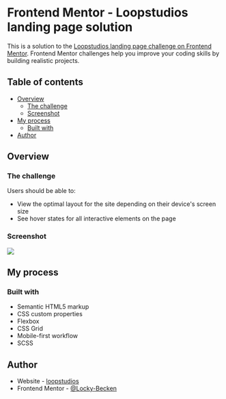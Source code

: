 # Frontend Mentor - Loopstudios landing page solution

This is a solution to the [Loopstudios landing page challenge on Frontend Mentor](https://www.frontendmentor.io/challenges/loopstudios-landing-page-N88J5Onjw). Frontend Mentor challenges help you improve your coding skills by building realistic projects. 

## Table of contents

- [Overview](#overview)
  - [The challenge](#the-challenge)
  - [Screenshot](#screenshot)
- [My process](#my-process)
  - [Built with](#built-with)
- [Author](#author)

## Overview

### The challenge

Users should be able to:

- View the optimal layout for the site depending on their device's screen size
- See hover states for all interactive elements on the page

### Screenshot

![](./screenshot.png)

## My process

### Built with

- Semantic HTML5 markup
- CSS custom properties
- Flexbox
- CSS Grid
- Mobile-first workflow
- SCSS

## Author

- Website - [loopstudios](https://gallant-leakey-c3f281.netlify.app/)
- Frontend Mentor - [@Locky-Becken](https://www.frontendmentor.io/profile/Locky-Becken)